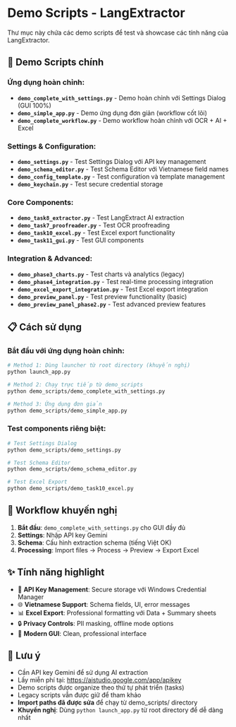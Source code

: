 # Demo Scripts - LangExtractor

Thư mục này chứa các demo scripts để test và showcase các tính năng của LangExtractor.

## 🚀 Demo Scripts chính

### **Ứng dụng hoàn chỉnh:**
- **`demo_complete_with_settings.py`** - Demo hoàn chỉnh với Settings Dialog (GUI 100%)
- **`demo_simple_app.py`** - Demo ứng dụng đơn giản (workflow cốt lõi)
- **`demo_complete_workflow.py`** - Demo workflow hoàn chỉnh với OCR + AI + Excel

### **Settings & Configuration:**
- **`demo_settings.py`** - Test Settings Dialog với API key management
- **`demo_schema_editor.py`** - Test Schema Editor với Vietnamese field names
- **`demo_config_template.py`** - Test configuration và template management
- **`demo_keychain.py`** - Test secure credential storage

### **Core Components:**
- **`demo_task8_extractor.py`** - Test LangExtract AI extraction
- **`demo_task7_proofreader.py`** - Test OCR proofreading
- **`demo_task10_excel.py`** - Test Excel export functionality
- **`demo_task11_gui.py`** - Test GUI components

### **Integration & Advanced:**
- **`demo_phase3_charts.py`** - Test charts và analytics (legacy)
- **`demo_phase4_integration.py`** - Test real-time processing integration
- **`demo_excel_export_integration.py`** - Test Excel export integration
- **`demo_preview_panel.py`** - Test preview functionality (basic)
- **`demo_preview_panel_phase2.py`** - Test advanced preview features

## 📋 Cách sử dụng

### **Bắt đầu với ứng dụng hoàn chỉnh:**
```bash
# Method 1: Dùng launcher từ root directory (khuyến nghị)
python launch_app.py

# Method 2: Chạy trực tiếp từ demo_scripts  
python demo_scripts/demo_complete_with_settings.py

# Method 3: Ứng dụng đơn giản
python demo_scripts/demo_simple_app.py
```

### **Test components riêng biệt:**
```bash
# Test Settings Dialog
python demo_scripts/demo_settings.py

# Test Schema Editor
python demo_scripts/demo_schema_editor.py

# Test Excel Export
python demo_scripts/demo_task10_excel.py
```

## 🎯 Workflow khuyến nghị

1. **Bắt đầu**: `demo_complete_with_settings.py` cho GUI đầy đủ
2. **Settings**: Nhập API key Gemini
3. **Schema**: Cấu hình extraction schema (tiếng Việt OK)
4. **Processing**: Import files → Process → Preview → Export Excel

## ✨ Tính năng highlight

- 🔑 **API Key Management**: Secure storage với Windows Credential Manager
- 🌐 **Vietnamese Support**: Schema fields, UI, error messages
- 📊 **Excel Export**: Professional formatting với Data + Summary sheets
- 🔒 **Privacy Controls**: PII masking, offline mode options
- 🎨 **Modern GUI**: Clean, professional interface

## 📝 Lưu ý

- Cần API key Gemini để sử dụng AI extraction
- Lấy miễn phí tại: https://aistudio.google.com/app/apikey
- Demo scripts được organize theo thứ tự phát triển (tasks)
- Legacy scripts vẫn được giữ để tham khảo
- **Import paths đã được sửa** để chạy từ demo_scripts/ directory
- **Khuyến nghị**: Dùng `python launch_app.py` từ root directory để dễ dàng nhất 